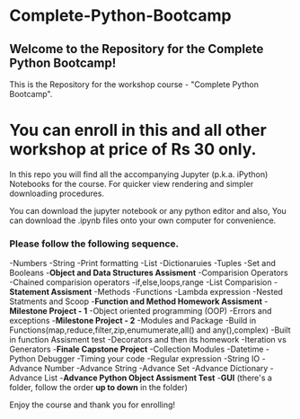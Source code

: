 # Complete-Python-Bootcamp

## Welcome to the Repository for the Complete Python Bootcamp!

This is the Repository for the workshop course - "Complete Python Bootcamp".

# You can enroll in this and all other workshop at price of Rs 30 only.


In this repo you will find all the accompanying Jupyter (p.k.a. iPython) Notebooks for the course. For quicker view rendering and simpler downloading procedures.


You can download the jupyter notebook or any python editor and also, You can download the .ipynb files onto your own computer for convenience.

### Please follow the following sequence.

-Numbers
-String
-Print formatting
-List
-Dictionaruies
-Tuples
-Set and Booleans
-**Object and Data Structures Assisment**
-Comparision Operators
-Chained comparision operators
-if,else,loops,range
-List Comparision
-**Statement Assisment**
-Methods
-Functions
-Lambda expression
-Nested Statments and Scoop
-**Function and Method Homework Assisment**
-**Milestone Project - 1**
-Object oriented programming (OOP)
-Errors and exceptions
-**Milestone Project - 2**
-Modules and Package
-Build in Functions(map,reduce,filter,zip,enumumerate,all() and any(),complex)
-Built in function Assisment test
-Decorators and then its homework
-Iteration vs Generators
-**Finale Capstone Project**
-Collection Modules
-Datetime
-Python Debugger
-Timing your code
-Regular expression
-String IO
-Advance Number
-Advance String
-Advance Set
-Advance Dictionary
-Advance List
-**Advance Python Object Assisment Test**
-**GUI** (there's a folder, follow the order **up to down** in the folder)

Enjoy the course and thank you for enrolling!
